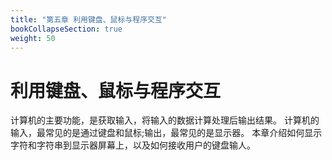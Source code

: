 ```yaml
---
title: "第五章 利用键盘、鼠标与程序交互"
bookCollapseSection: true
weight: 50
---
```


# 利用键盘、鼠标与程序交互

计算机的主要功能，是获取输入，将输入的数据计算处理后输出结果。
计算机的输入，最常见的是通过键盘和鼠标;输出，最常见的是显示器。
本章介绍如何显示字符和字符串到显示器屏幕上，以及如何接收用户的键盘输人。


